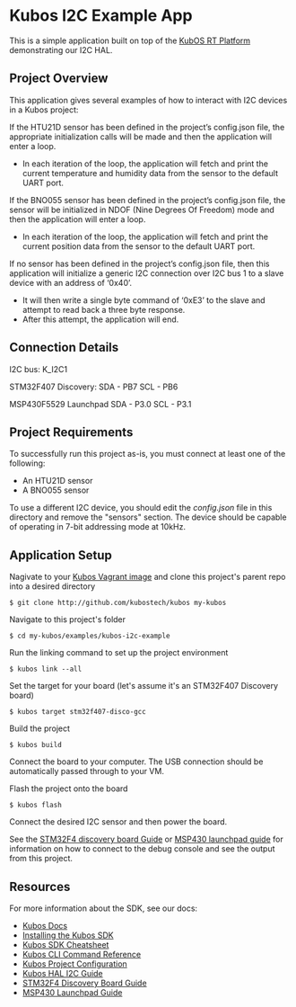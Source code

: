 # Kubos I2C Example App

This is a simple application built on top of the [KubOS RT Platform](https://github.com/kubostech/kubos/tree/master/kubos-rt) demonstrating our I2C HAL.

## Project Overview

This application gives several examples of how to interact with I2C devices in a Kubos project:

If the HTU21D sensor has been defined in the project’s config.json file, the appropriate initialization calls will be made and then the application will enter a loop.
  - In each iteration of the loop, the application will fetch and print the current temperature and humidity data from the sensor to the default UART port.
  
If the BNO055 sensor has been defined in the project’s config.json file, the sensor will be initialized in NDOF (Nine Degrees Of Freedom) mode and then the application will enter a loop.
  - In each iteration of the loop, the application will fetch and print the current position data from the sensor to the default UART port.
  
If no sensor has been defined in the project’s config.json file, then this application will initialize a generic I2C connection over I2C bus 1 to a slave device with an address of ‘0x40’.
  - It will then write a single byte command of ‘0xE3’ to the slave and attempt to read back a three byte response.
  - After this attempt, the application will end.

## Connection Details

I2C bus: K_I2C1

STM32F407 Discovery:
  SDA - PB7
  SCL - PB6

MSP430F5529 Launchpad
  SDA - P3.0
  SCL - P3.1
  
## Project Requirements

To successfully run this project as-is, you must connect at least one of the following:

  - An HTU21D sensor
  - A BNO055 sensor

To use a different I2C device, you should edit the *config.json* file in this directory and remove the "sensors" section.
The device should be capable of operating in 7-bit addressing mode at 10kHz.

## Application Setup

Nagivate to your [Kubos Vagrant image](docs.kubos.co/sdk-installing.html) and clone this project's parent repo into a desired directory

    $ git clone http://github.com/kubostech/kubos my-kubos
    
Navigate to this project's folder

    $ cd my-kubos/examples/kubos-i2c-example
    
Run the linking command to set up the project environment

    $ kubos link --all
    
Set the target for your board (let's assume it's an STM32F407 Discovery board)

    $ kubos target stm32f407-disco-gcc
    
Build the project

    $ kubos build
    
Connect the board to your computer. The USB connection should be automatically passed through to your VM.

Flash the project onto the board

    $ kubos flash

Connect the desired I2C sensor and then power the board.

See the [STM32F4 discovery board Guide](docs.kubos.co/stm32f4-discovery-board-guide.html) or [MSP430 launchpad guide](docs.kubos.co/msp430-launchpad-guide.html) for information on how to connect to the debug console and see the output from this project. 

## Resources

For more information about the SDK, see our docs:

- [Kubos Docs](http://docs.kubos.co)
- [Installing the Kubos SDK](http://docs.kubos.co/1.0.0/sdk-installing.html)
- [Kubos SDK Cheatsheet](http://docs.kubos.co/1.0.0/sdk-cheatsheet.html) 
- [Kubos CLI Command Reference](http://docs.kubos.co/1.0.0/sdk-reference.html) 
- [Kubos Project Configuration](http://docs.kubos.co/1.0.0/sdk-project-config.html)
- [Kubos HAL I2C Guide](http://docs.kubos.co/1.0.0/kubos-hal/i2c.html)
- [STM32F4 Discovery Board Guide](http://docs.kubos.co/1.0.0/stm32f4-discovery-board-guide.html) 
- [MSP430 Launchpad Guide](http://docs.kubos.co/1.0.0/msp430-launchpad-guide.html) 
